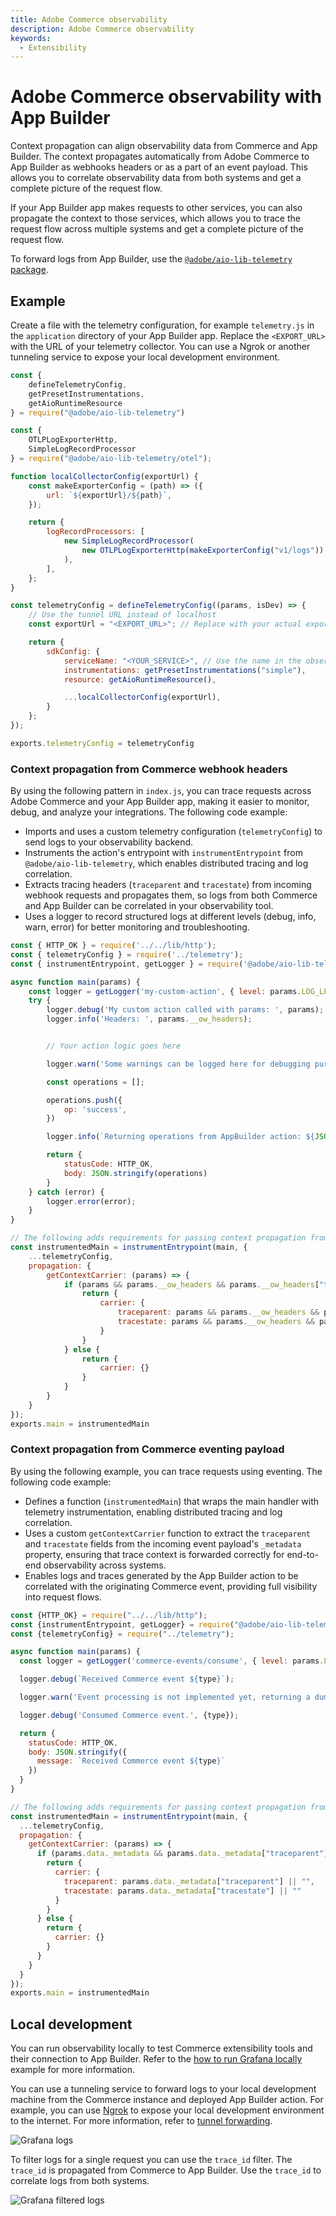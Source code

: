 ```yaml
---
title: Adobe Commerce observability
description: Adobe Commerce observability
keywords:
  - Extensibility
---
```


# Adobe Commerce observability with App Builder

Context propagation can align observability data from Commerce and App Builder. The context propagates automatically from Adobe Commerce to App Builder as webhooks headers or as a part of an event payload. This allows you to correlate observability data from both systems and get a complete picture of the request flow.

If your App Builder app makes requests to other services, you can also propagate the context to those services, which allows you to trace the request flow across multiple systems and get a complete picture of the request flow.

To forward logs from App Builder, use the [`@adobe/aio-lib-telemetry` package](https://github.com/adobe/aio-lib-telemetry/blob/main/docs/usage.md).

## Example

Create a file with the telemetry configuration, for example `telemetry.js` in the `application` directory of your App Builder app. Replace the `<EXPORT_URL>` with the URL of your telemetry collector. You can use a Ngrok or another tunneling service to expose your local development environment.

```javascript
const {
    defineTelemetryConfig,
    getPresetInstrumentations,
    getAioRuntimeResource
} = require("@adobe/aio-lib-telemetry")

const {
    OTLPLogExporterHttp,
    SimpleLogRecordProcessor
} = require("@adobe/aio-lib-telemetry/otel");

function localCollectorConfig(exportUrl) {
    const makeExporterConfig = (path) => ({
        url: `${exportUrl}/${path}`,
    });

    return {
        logRecordProcessors: [
            new SimpleLogRecordProcessor(
                new OTLPLogExporterHttp(makeExporterConfig("v1/logs"))
            ),
        ],
    };
}

const telemetryConfig = defineTelemetryConfig((params, isDev) => {
    // Use the tunnel URL instead of localhost
    const exportUrl = "<EXPORT_URL>"; // Replace with your actual export URL

    return {
        sdkConfig: {
            serviceName: "<YOUR_SERVICE>", // Use the name in the observability subscription to match the logs
            instrumentations: getPresetInstrumentations("simple"),
            resource: getAioRuntimeResource(),

            ...localCollectorConfig(exportUrl),
        }
    };
});

exports.telemetryConfig = telemetryConfig
```

### Context propagation from Commerce webhook headers

By using the following pattern in `index.js`, you can trace requests across Adobe Commerce and your App Builder app, making it easier to monitor, debug, and analyze your integrations. The following code example:

- Imports and uses a custom telemetry configuration (`telemetryConfig`) to send logs to your observability backend.
- Instruments the action's entrypoint with `instrumentEntrypoint` from `@adobe/aio-lib-telemetry`, which enables distributed tracing and log correlation.
- Extracts tracing headers (`traceparent` and `tracestate`) from incoming webhook requests and propagates them, so logs from both Commerce and App Builder can be correlated in your observability tool.
- Uses a logger to record structured logs at different levels (debug, info, warn, error) for better monitoring and troubleshooting.

```javascript
const { HTTP_OK } = require('../../lib/http');
const { telemetryConfig } = require('../telemetry');
const { instrumentEntrypoint, getLogger } = require('@adobe/aio-lib-telemetry');

async function main(params) {
    const logger = getLogger('my-custom-action', { level: params.LOG_LEVEL || 'info' });
    try {
        logger.debug('My custom action called with params: ', params);
        logger.info('Headers: ', params.__ow_headers);


        // Your action logic goes here

        logger.warn('Some warnings can be logged here for debugging purposes in AppBuilder action');

        const operations = [];

        operations.push({
            op: 'success',
        })

        logger.info(`Returning operations from AppBuilder action: ${JSON.stringify(operations)}`);

        return {
            statusCode: HTTP_OK,
            body: JSON.stringify(operations)
        }
    } catch (error) {
        logger.error(error);
    }
}

// The following adds requirements for passing context propagation from Commerce webhook headers
const instrumentedMain = instrumentEntrypoint(main, {
    ...telemetryConfig,
    propagation: {
        getContextCarrier: (params) => {
            if (params && params.__ow_headers && params.__ow_headers["traceparent"]) {
                return {
                    carrier: {
                        traceparent: params && params.__ow_headers && params.__ow_headers["traceparent"] || "",
                        tracestate: params && params.__ow_headers && params.__ow_headers["tracestate"] || ""
                    }
                }
            } else {
                return {
                    carrier: {}
                }
            }
        }
    }
});
exports.main = instrumentedMain
```

### Context propagation from Commerce eventing payload

By using the following example, you can trace requests using eventing. The following code example:

- Defines a function (`instrumentedMain`) that wraps the main handler with telemetry instrumentation, enabling distributed tracing and log correlation.
- Uses a custom `getContextCarrier` function to extract the `traceparent` and `tracestate` fields from the incoming event payload's `_metadata` property, ensuring that trace context is forwarded correctly for end-to-end observability across systems.
- Enables logs and traces generated by the App Builder action to be correlated with the originating Commerce event, providing full visibility into request flows.

```javascript
const {HTTP_OK} = require("../../lib/http");
const {instrumentEntrypoint, getLogger} = require("@adobe/aio-lib-telemetry");
const {telemetryConfig} = require("../telemetry");

async function main(params) {
  const logger = getLogger('commerce-events/consume', { level: params.LOG_LEVEL || 'info' });

  logger.debug(`Received Commerce event ${type}`);

  logger.warn('Event processing is not implemented yet, returning a dummy response');

  logger.debug('Consumed Commerce event.', {type});

  return {
    statusCode: HTTP_OK,
    body: JSON.stringify({
      message: `Received Commerce event ${type}`
    })
  }
}

// The following adds requirements for passing context propagation from Commerce events payload
const instrumentedMain = instrumentEntrypoint(main, {
  ...telemetryConfig,
  propagation: {
    getContextCarrier: (params) => {
      if (params.data._metadata && params.data._metadata["traceparent"]) {
        return {
          carrier: {
            traceparent: params.data._metadata["traceparent"] || "",
            tracestate: params.data._metadata["tracestate"] || ""
          }
        }
      } else {
        return {
          carrier: {}
        }
      }
    }
  }
});
exports.main = instrumentedMain
```

## Local development

You can run observability locally to test Commerce extensibility tools and their connection to App Builder. Refer to the [how to run Grafana locally](https://github.com/adobe/aio-lib-telemetry/blob/main/docs/use-cases/grafana.md#local-development) example for more information.

You can use a tunneling service to forward logs to your local development machine from the Commerce instance and deployed App Builder action. For example, you can use [Ngrok](https://ngrok.com/) to expose your local development environment to the internet. For more information, refer to [tunnel forwarding](https://github.com/adobe/aio-lib-telemetry/blob/main/docs/use-cases/support/tunnel-forwarding.md).

![Grafana logs](../../_images/observability/grafana-all-logs.png)

To filter logs for a single request you can use the `trace_id` filter. The `trace_id` is propagated from Commerce to App Builder. Use the `trace_id` to correlate logs from both systems.

![Grafana filtered logs](../../_images/observability/grafana-filtered-logs.png)
